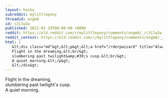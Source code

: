 ```yaml
---
layout: haiku
subreddit: mylittlepony
threadid: ongm8
id: c3ilw2w
published: 2012-01-19T00:00:00 +0000
reddit: https://old.reddit.com/r/mylittlepony/comments/ongm8/_/c3ilw2w
reddit_context: https://old.reddit.com/r/mylittlepony/comments/ongm8/_/c3ilw2w?context=3
html: |
   &lt;div class="md"&gt;&lt;p&gt;&lt;a href="/rderpwizard" title="Always Relevant / Saving Of Sacred Moments / Paper Bag Princess"&gt;&lt;/a&gt;
   Flight in the dreaming,&lt;br/&gt;
   slumbering past twilight&amp;#39;s cusp.&lt;br/&gt;
   A quiet morning.&lt;/p&gt;
   &lt;/div&gt;
---
```


[](/rderpwizard "Always Relevant / Saving Of Sacred Moments / Paper Bag Princess")
Flight in the dreaming,  
slumbering past twilight's cusp.  
A quiet morning.
